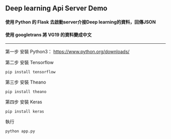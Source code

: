 ## Deep learning Api Server Demo

#### 使用 Python 的 Flask 去啟動server介接Deep learning的資料，回傳JSON
#### 使用 googletrans 將 VG19 的資料變成中文
---

第一步
安裝 Python3： https://www.python.org/downloads/


第二步 
安裝 Tensorflow
```
pip install tensorflow
```

第三步 
安裝 Theano
```
pip install theano
```

第四步 
安裝 Keras
```
pip install keras
```

執行 
```
python app.py
```